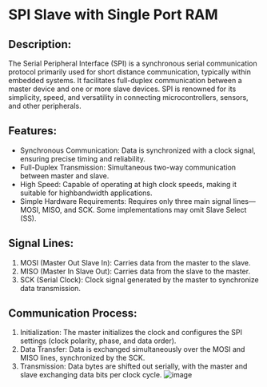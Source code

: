 # SPI Slave with Single Port RAM
## Description:
The Serial Peripheral Interface (SPI) is a synchronous serial communication protocol primarily used for short distance communication, typically within embedded systems. It facilitates full-duplex communication between a master device and one or more slave devices. SPI is renowned for its simplicity, speed, and versatility in connecting microcontrollers, sensors, and other peripherals.
## Features:
- Synchronous Communication: Data is synchronized with a clock signal, ensuring precise timing and reliability.
- Full-Duplex Transmission: Simultaneous two-way communication between master and slave.
- High Speed: Capable of operating at high clock speeds, making it suitable for highbandwidth applications.
- Simple Hardware Requirements: Requires only three main signal lines—MOSI, MISO, and SCK. Some implementations may omit Slave Select (SS).
## Signal Lines:
1. MOSI (Master Out Slave In): Carries data from the master to the slave.
2. MISO (Master In Slave Out): Carries data from the slave to the master.
3. SCK (Serial Clock): Clock signal generated by the master to synchronize data transmission.
## Communication Process:
1. Initialization: The master initializes the clock and configures the SPI settings (clock polarity, phase, and data order).
2. Data Transfer: Data is exchanged simultaneously over the MOSI and MISO lines, synchronized by the SCK.
3. Transmission: Data bytes are shifted out serially, with the master and slave exchanging data bits per clock cycle.
![image](https://github.com/user-attachments/assets/4be7f0e5-06ad-4cb0-9210-e913b46ddec8)
